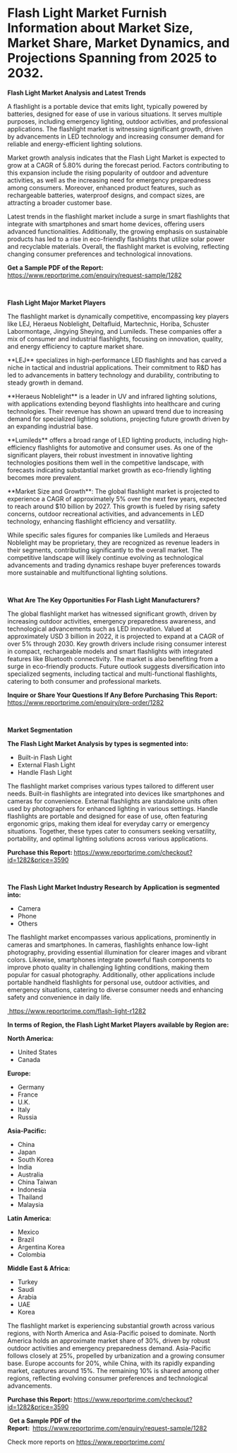 <p><h1>Flash Light Market Furnish Information about Market Size, Market Share, Market Dynamics, and Projections Spanning from 2025 to 2032.</h1></p><p><strong>Flash Light Market Analysis and Latest Trends</strong></p>
<p><p>A flashlight is a portable device that emits light, typically powered by batteries, designed for ease of use in various situations. It serves multiple purposes, including emergency lighting, outdoor activities, and professional applications. The flashlight market is witnessing significant growth, driven by advancements in LED technology and increasing consumer demand for reliable and energy-efficient lighting solutions.</p><p>Market growth analysis indicates that the Flash Light Market is expected to grow at a CAGR of 5.80% during the forecast period. Factors contributing to this expansion include the rising popularity of outdoor and adventure activities, as well as the increasing need for emergency preparedness among consumers. Moreover, enhanced product features, such as rechargeable batteries, waterproof designs, and compact sizes, are attracting a broader customer base.</p><p>Latest trends in the flashlight market include a surge in smart flashlights that integrate with smartphones and smart home devices, offering users advanced functionalities. Additionally, the growing emphasis on sustainable products has led to a rise in eco-friendly flashlights that utilize solar power and recyclable materials. Overall, the flashlight market is evolving, reflecting changing consumer preferences and technological innovations.</p></p>
<p><strong>Get a Sample PDF of the Report:&nbsp;</strong> <a href="https://www.reportprime.com/enquiry/request-sample/1282?utm_campaign=2665&utm_medium=2&utm_source=Github&utm_content=ia&utm_term=18032025&utm_id=flash-light">https://www.reportprime.com/enquiry/request-sample/1282</a></p>
<p>&nbsp;</p>
<p><strong>Flash Light Major Market Players</strong></p>
<p><p>The flashlight market is dynamically competitive, encompassing key players like LEJ, Heraeus Noblelight, Deltafluid, Martechnic, Horiba, Schuster Labormontage, Jingying Sheying, and Lumileds. These companies offer a mix of consumer and industrial flashlights, focusing on innovation, quality, and energy efficiency to capture market share.</p><p>**LEJ** specializes in high-performance LED flashlights and has carved a niche in tactical and industrial applications. Their commitment to R&D has led to advancements in battery technology and durability, contributing to steady growth in demand. </p><p>**Heraeus Noblelight** is a leader in UV and infrared lighting solutions, with applications extending beyond flashlights into healthcare and curing technologies. Their revenue has shown an upward trend due to increasing demand for specialized lighting solutions, projecting future growth driven by an expanding industrial base.</p><p>**Lumileds** offers a broad range of LED lighting products, including high-efficiency flashlights for automotive and consumer uses. As one of the significant players, their robust investment in innovative lighting technologies positions them well in the competitive landscape, with forecasts indicating substantial market growth as eco-friendly lighting becomes more prevalent.</p><p>**Market Size and Growth**: The global flashlight market is projected to experience a CAGR of approximately 5% over the next few years, expected to reach around $10 billion by 2027. This growth is fueled by rising safety concerns, outdoor recreational activities, and advancements in LED technology, enhancing flashlight efficiency and versatility.</p><p>While specific sales figures for companies like Lumileds and Heraeus Noblelight may be proprietary, they are recognized as revenue leaders in their segments, contributing significantly to the overall market. The competitive landscape will likely continue evolving as technological advancements and trading dynamics reshape buyer preferences towards more sustainable and multifunctional lighting solutions.</p></p>
<p>&nbsp;</p>
<p><strong>What Are The Key Opportunities For Flash Light Manufacturers?</strong></p>
<p><p>The global flashlight market has witnessed significant growth, driven by increasing outdoor activities, emergency preparedness awareness, and technological advancements such as LED innovation. Valued at approximately USD 3 billion in 2022, it is projected to expand at a CAGR of over 5% through 2030. Key growth drivers include rising consumer interest in compact, rechargeable models and smart flashlights with integrated features like Bluetooth connectivity. The market is also benefiting from a surge in eco-friendly products. Future outlook suggests diversification into specialized segments, including tactical and multi-functional flashlights, catering to both consumer and professional markets.</p></p>
<p><strong>Inquire or Share Your Questions If Any Before Purchasing This Report:</strong> <a href="https://www.reportprime.com/enquiry/pre-order/1282?utm_campaign=2665&utm_medium=2&utm_source=Github&utm_content=ia&utm_term=18032025&utm_id=flash-light">https://www.reportprime.com/enquiry/pre-order/1282</a></p>
<p>&nbsp;</p>
<p><strong>Market Segmentation</strong></p>
<p><strong>The Flash Light Market Analysis by types is segmented into:</strong></p>
<p><ul><li>Built-in Flash Light</li><li>External Flash Light</li><li>Handle Flash Light</li></ul></p>
<p><p>The flashlight market comprises various types tailored to different user needs. Built-in flashlights are integrated into devices like smartphones and cameras for convenience. External flashlights are standalone units often used by photographers for enhanced lighting in various settings. Handle flashlights are portable and designed for ease of use, often featuring ergonomic grips, making them ideal for everyday carry or emergency situations. Together, these types cater to consumers seeking versatility, portability, and optimal lighting solutions across various applications.</p></p>
<p><strong>Purchase this Report:&nbsp;</strong><a href="https://www.reportprime.com/checkout?id=1282&price=3590&utm_campaign=2665&utm_medium=2&utm_source=Github&utm_content=ia&utm_term=18032025&utm_id=flash-light">https://www.reportprime.com/checkout?id=1282&price=3590</a></p>
<p>&nbsp;</p>
<p><strong>The Flash Light Market Industry Research by Application is segmented into:</strong></p>
<p><ul><li>Camera</li><li>Phone</li><li>Others</li></ul></p>
<p><p>The flashlight market encompasses various applications, prominently in cameras and smartphones. In cameras, flashlights enhance low-light photography, providing essential illumination for clearer images and vibrant colors. Likewise, smartphones integrate powerful flash components to improve photo quality in challenging lighting conditions, making them popular for casual photography. Additionally, other applications include portable handheld flashlights for personal use, outdoor activities, and emergency situations, catering to diverse consumer needs and enhancing safety and convenience in daily life.</p></p>
<p><a href="https://www.reportprime.com/flash-light-r1282?utm_campaign=2665&utm_medium=2&utm_source=Github&utm_content=ia&utm_term=18032025&utm_id=flash-light">&nbsp;https://www.reportprime.com/flash-light-r1282</a></p>
<p><strong>In terms of Region, the Flash Light Market Players available by Region are:</strong></p>
<p>
    <p> <strong> North America: </strong>
        <ul>
            <li>United States</li>
            <li>Canada</li>
        </ul>
        </p> 
    <p> <strong> Europe: </strong>
        <ul>
            <li>Germany</li>
            <li>France</li>
            <li>U.K.</li>
            <li>Italy</li>
            <li>Russia</li>
        </ul>
        </p> 
    <p> <strong> Asia-Pacific: </strong>
        <ul>
            <li>China</li>
            <li>Japan</li>
            <li>South Korea</li>
            <li>India</li>
            <li>Australia</li>
            <li>China Taiwan</li>
            <li>Indonesia</li>
            <li>Thailand</li>
            <li>Malaysia</li>
        </ul>
        </p> 
    <p> <strong> Latin America: </strong>
        <ul>
            <li>Mexico</li>
            <li>Brazil</li>
            <li>Argentina Korea</li>
            <li>Colombia</li>
        </ul>
        </p> 
    <p> <strong> Middle East & Africa: </strong>
        <ul>
            <li>Turkey</li>
            <li>Saudi</li>
            <li>Arabia</li>
            <li>UAE</li>
            <li>Korea</li>
        </ul>
    </p>
    </p>
<p><p>The flashlight market is experiencing substantial growth across various regions, with North America and Asia-Pacific poised to dominate. North America holds an approximate market share of 30%, driven by robust outdoor activities and emergency preparedness demand. Asia-Pacific follows closely at 25%, propelled by urbanization and a growing consumer base. Europe accounts for 20%, while China, with its rapidly expanding market, captures around 15%. The remaining 10% is shared among other regions, reflecting evolving consumer preferences and technological advancements.</p></p>
<p><strong>Purchase this Report: </strong><a href="https://www.reportprime.com/checkout?id=1282&price=3590&utm_campaign=2665&utm_medium=2&utm_source=Github&utm_content=ia&utm_term=18032025&utm_id=flash-light">https://www.reportprime.com/checkout?id=1282&price=3590</a></p>
<p>&nbsp;<strong>Get a Sample PDF of the Report:&nbsp;&nbsp;</strong><a href="https://www.reportprime.com/enquiry/request-sample/1282?utm_campaign=2665&utm_medium=2&utm_source=Github&utm_content=ia&utm_term=18032025&utm_id=flash-light">https://www.reportprime.com/enquiry/request-sample/1282</a></p>
<p><strong></strong></p>
<p>Check more reports on <a href="https://www.reportprime.com/?utm_campaign=2665&utm_medium=2&utm_source=Github&utm_content=ia&utm_term=18032025&utm_id=flash-light">https://www.reportprime.com/</a></p>